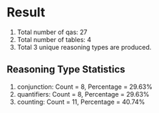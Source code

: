 # Result<br/>
1. Total number of qas: 27<br/>
2. Total number of tables: 4<br/>
3. Total 3 unique reasoning types are produced.<br/>
## **Reasoning Type Statistics**<br/>
1. conjunction: Count = 8, Percentage = 29.63%<br/>
2. quantifiers: Count = 8, Percentage = 29.63%<br/>
3. counting: Count = 11, Percentage = 40.74%<br/>
